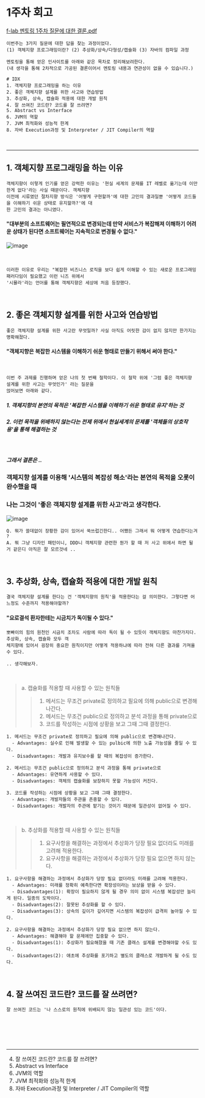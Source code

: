 

# 1주차 회고

[f-lab 멘토링 1주차 질문에 대한 결론.pdf](https://github.com/chanHyeoks-kingdom/f-lab-history/files/13843206/f-lab.1.pdf)
```
이번주는 3가지 질문에 대한 답을 찾는 과정이었다.
(1) 객체지향 프로그래밍이란? (2) 추상화/상속/다형성/캡슐화 (3) 자바의 컴파일 과정

멘토링을 통해 얻은 인사이트를 아래와 같은 목차로 정리해보려한다.
(내 생각을 통해 2차적으로 가공된 결론이어서 멘토링 내용과 연관성이 없을 수 있습니다.)
```

```
# IDX
1. 객체지향 프로그래밍을 하는 이유
2. 좋은 객체지향 설계를 위한 사고와 연습방법
3. 추상화, 상속, 캡슐화 적용에 대한 개발 원칙
4. 잘 쓰여진 코드란? 코드를 잘 쓰려면?
5. Abstract vs Interface
6. JVM의 역할
7. JVM 최적화와 성능적 한계
8. 자바 Execution과정 및 Interpreter / JIT Compiler의 역할
```

<br>

----------------------------------------------

## 1. 객체지향 프로그래밍을 하는 이유

```
객체지향이 이렇게 인기를 얻은 강력한 이유는 '현실 세계의 문제를 IT 레벨로 옮기는데 이만한게 없다'라는 사실 때문이다. 객체지향
이전에 시류였던 절차지향 방식은 '어떻게 구현할까'에 대한 고민의 결과일뿐 '어떻게 코드들을 이해하기 쉬운 상태로 유지할까?'에 대
한 고민의 결과는 아니였다.
```

#### "대부분의 소프트웨어는 필연적으로 변경되는데 만약 서비스가 복잡해져 이해하기 어려운 상태가 된다면 소프트웨어는 지속적으로 변경될 수 없다."

![image](https://github.com/chanHyeoks-kingdom/f-lab-history/assets/68278903/3e6df0d9-4759-4dea-aa2e-7f4492db8451)


<br>

```
이러한 이유로 우리는 "복잡한 비즈니스 로직을 보다 쉽게 이해할 수 있는 새로운 프로그래밍 패러다임이 필요했고 이런 니즈 위에서
'시뮬라'라는 언어를 통해 객체지향은 세상에 처음 등장했다.
```
<br>

## 2. 좋은 객체지향 설계를 위한 사고와 연습방법

```
좋은 객체지향 설계를 위한 사고란 무엇일까? 사실 아직도 어릿한 감이 없지 않지만 한가지는 명확해졌다.
```

####  "객체지향은 복잡한 시스템을 이해하기 쉬운 형태로 만들기 위해서 써야 한다."

<br>

```
이번 주 과제를 진행하며 얻은 나의 첫 번째 철학이다. 이 철학 위에 '그럼 좋은 객체지향 설계를 위한 사고는 무엇인가' 라는 질문을
얹어보면 아래와 같다.
```
##### 1. 객체지향의 본연의 목적은 '복잡한 시스템을 이해하기 쉬운 형태로 유지'하는 것
##### 2. 이런 목적을 위배하지 않는다는 전제 위에서 현실세계의 문제를 '객체들의 상호작용'을 통해 해결하는 것

<br>

##### 그래서 결론은 ..

### 객체지향 설계를 이용해 '시스템의 복잡성 해소'라는 본연의 목적을 오롯이 완수했을 때 
### 나는 그것이 '좋은 객체지향 설계를 위한 사고'라고 생각한다.


![image](https://github.com/chanHyeoks-kingdom/f-lab-history/assets/68278903/430f3389-c472-497c-8db8-9ce0e62dcf5b)


```
Q. 뭐가 쓸데없이 장황한 감이 있어서 쑥쓰럽긴한디.. 어쨌든 그래서 뭐 어떻게 연습한다는겨 ?
A. 뭐 그냥 디자인 패턴이니, DDD니 객체지향 관련한 뭔가 할 때 저 사고 위에서 하면 될 거 같은디 아직은 잘 모르것네 ..
```


<br>

## 3. 추상화, 상속, 캡슐화 적용에 대한 개발 원칙
```
결국 객체지향 설계를 한다는 건 '객체지향의 원칙'을 적용한다는 걸 의미한다. 그렇다면 어느정도 수준까지 적용해야할까?
```

####  "요로결석 환자한테는 시금치가 독이될 수 있다."

```
뽀빠이의 힘의 원천인 시금치 조차도 사람에 따라 독이 될 수 있듯이 객체지향도 마찬가지다. 추상화, 상속, 캡슐화 모두 객
체지향에 있어서 굉장히 중요한 원칙이지만 어떻게 적용하냐에 따라 전혀 다른 결과를 가져올 수 있다.

.. 생각해보자.
```

<br>

> a. 캡슐화를 적용할 때 사용할 수 있는 원칙들
>
>> 1. 메서드는 무조건 private로 정의하고 필요에 의해 public으로 변경해나간다.
>> 2. 메서드는 무조건 public으로 정의하고 분석 과정을 통해 private으로 
>> 3. 코드를 작성하는 시점에 상황을 보고 그때 그때 결정한다.

```
1. 메서드는 무조건 private로 정의하고 필요에 의해 public으로 변경해나간다.
  - Advantages: 실수로 인해 발생할 수 있는 pulbic에 의한 노출 가능성을 줄일 수 있다.
  - Disadvantages: 개발과 유지보수를 할 때의 복잡성이 증가한다.

2. 메서드는 무조건 public으로 정의하고 분석 과정을 통해 private으로 
  - Advantages: 유연하게 사용할 수 있다.
  - Disadvantages: 객체의 캡슐화를 보장하지 못할 가능성이 커진다.

3. 코드를 작성하는 시점에 상황을 보고 그때 그때 결정한다.
  - Advantages: 개발자들의 주관을 존중할 수 있다.
  - Disadvantages: 개발자의 주관에 맡기는 것이기 때문에 일관성이 없어질 수 있다.

```

<br>

> b. 추상화를 적용할 때 사용할 수 있는 원칙들
>
>> 1. 요구사항을 해결하는 과정에서 추상화가 당장 필요 없더라도 미래를 고려해 적용한다.
>> 2. 요구사항을 해결하는 과정에서 추상화가 당장 필요 없으면 하지 않는다.
```
1. 요구사항을 해결하는 과정에서 추상화가 당장 필요 없더라도 미래를 고려해 적용한다.
  - Advantages: 미래를 정확히 예측한다면 확장성이라는 보상을 받을 수 있다.
  - Disadvantages(1): 확장이 필요하지 않게 될 경우 의미 없이 시스템 복잡성만 늘리게 된다. 일종의 도박이다.
  - Disadvantages(2): 잘못된 추상화를 할 수 있다.
  - Disadvantages(3): 상속의 깊이가 깊어지면 시스템의 복잡성이 급격히 높아질 수 있다.

2. 요구사항을 해결하는 과정에서 추상화가 당장 필요 없으면 하지 않는다.
  - Advantages: 해결해야 할 문제에만 집중할 수 있다.
  - Disadvantages(1): 추상화가 필요해졌을 때 기존 클래스 설계를 변경해야할 수도 있다.
  - Disadvantages(2): 애초에 추상화를 포기하고 별도의 클래스로 개발하게 될 수도 있다.

```


<br>


## 4. 잘 쓰여진 코드란? 코드를 잘 쓰려면?
```
잘 쓰여진 코드는 '나 스스로의 원칙에 위배되지 않는 일관성 있는 코드'이다.
```






<br><br><br><br>

---------


4. 잘 쓰여진 코드란? 코드를 잘 쓰려면?
5. Abstract vs Interface
6. JVM의 역할
7. JVM 최적화와 성능적 한계
8. 자바 Execution과정 및 Interpreter / JIT Compiler의 역할
```

